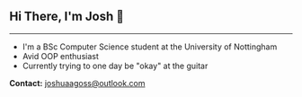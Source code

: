 ## Hi There, I'm Josh 👋
---

- I'm a BSc Computer Science student at the University of Nottingham
- Avid OOP enthusiast
- Currently trying to one day be "okay" at the guitar


**Contact:** joshuaagoss@outlook.com
